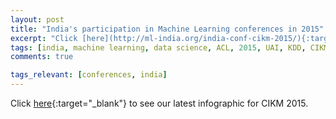 ```yaml
---
layout: post
title: "India's participation in Machine Learning conferences in 2015"
excerpt: "Click [here](http://ml-india.org/india-conf-cikm-2015/){:target="_blank"} to see our latest infographic for CIKM 2015."
tags: [india, machine learning, data science, ACL, 2015, UAI, KDD, CIKM]
comments: true

tags_relevant: [conferences, india]
---
```


Click [here](http://ml-india.org/india-conf-cikm-2015/){:target="_blank"} to see our latest infographic for CIKM 2015.
